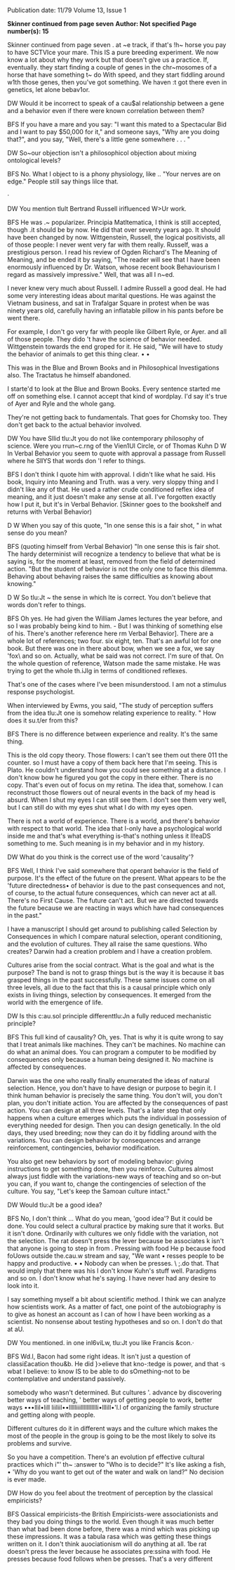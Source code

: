 Publication date: 11/79
Volume 13, Issue 1

**Skinner continued from page seven**
**Author: Not specified**
**Page number(s): 15**

Skinner continued from page seven 
. at ~e track, if that's !h~ horse you pay to have 
SCTVIce your mare. This IS a pure breeding 
experiment. We now know a lot about why they 
work but that doesn't give us a practice. If, 
eventually. they start finding a couple of genes in 
the chr~mosomes of a horse that have something 
t~ do With speed, and they start fiddling around 
w1th those genes, then you've got something. We 
haven :t got there even in genetics, let alone 
bebav1or. 

DW Would it be incorrect to speak of a cau$al 
relationship between a gene and a behavior even if 
there were 
known correlation between them? 

BFS If you have a mare and you say: "I want 
this mated to a Spectacular Bid and I want to pay 
$50,000 for it," and someone says, "Why are you 
doing that?", and you say, "Well, there's a little 
gene somewhere . . . " 

DW So~our objection isn't a philosophicol 
objection about mixing ontological levels? 

BFS No. What I object to is a phony physiology, 
like .. "Your nerves are on edge." People still say 
things lilce that. 


· 

DW You mention tlult Bertrand Russell 
irifluenced W>Ur work. 

BFS 
He was .~ popularizer. Principia 
Matltematica, I think is still accepted, though .it 
should be by now. He did that over seventy years 
ago. It should have been changed by now. 
Wittgenstein, Russell, the logical positivists, all 
of those people: I never went very far with them 
really. Rusself, was a prestigious person. I read his 
review of Ogden Richard's The Meaning of 
Meaning, and be ended it by saying, "The reader 
will see that I have been enormously influenced by 
Dr. Watson, whose recent book Behaviourism I 
regard as massively impressive." Well, that was all 
I n~ed. 

I never knew very much about Russell. I admire 
Russell a good deal. He had some very interesting 
ideas about marital questions. He was against the 
Vietnam business, and sat in Trafalgar Square in 
protest when be was ninety years old, carefully 
having an inflatable pillow in his pants before be 
went there. 

For example, I don't go very far with people 
like Gilbert Ryle, or Ayer. and all of those people. 
They dido 't have the science of behavior needed. 
Wittgenstein towards the end groped for it. He 
said, "We will have to study the behavior of 
animals to get this thing clear. • • 

This was in the Blue and Brown Books and in 
Philosophical Investigations also. The Tractatus he 
himself abandoned. 

I starte'd to look at the Blue and Brown 
Books. Every sentence started me off on 
something else. I cannot accept that kind of 
wordplay. I'd say it's true of Ayer and Ryle and 
the whole gang. 

They're not getting back to fundamentals. That 
goes for Chomsky too. They don't get back to the 
actual behavior involved. 

DW You have Sllid tlu:Jt you do not like 
contemporary philosophy of science. Were you 
rrun~c.rng of the Vien1Ul Circle, or of Thomas Kuhn 
D W In Verbal Behavior you seem to quote with 
approval a passage from Russell where he SllYS that 
words don 'I refer to things. 

BFS I don't think I quote him with approval. I 
didn't like what he said. His book, Inquiry into 
Meaning and Truth. was a very. very sloppy thing 
and I didn't like any of that. He used a rather 
crude conditioned reflex idea of meaning, and it 
just doesn't make any sense at all. I've forgotten 
exactly how I put it, but it's in Verbal Behavior. 
[Skinner goes to the bookshelf and returns with 
Verbal Behavior) 

D W 
When you say of this quote, "In one sense 
this is a fair shot, " in what sense do you mean? 

BFS (quoting himself from Verbal Behavior) "In 
one sense this is fair shot. The hardy determinist 
will recognize a tendency to believe that what be is 
saying is, for the moment at least, removed from 
the field of determined action. 
"But the student of behavior is not the only one 
to face this dilemma. Behaving about behaving 
raises the same difficulties as knowing about 
knowing." 

D W So tlu:Jt ~ the sense in which lte is correct. 
You don't believe that words don't refer to things. 

BFS Oh yes. He had given the William James 
lectures the year before, and so I was probably 
being kind to him. -
But I was thinking of something else of his. 
There's another reference here rm Verbal 
Behavior]. There are a whole lot of references; two 
four. six eight, ten. That's an awful lot for one 
book. But there was one in there about bow, when 
we see a fox, we say 'fox\ and so on. Actually, 
what be said was not correct. I'm sure of that. On 
the whole question of reference, Watson made the 
same mistake. He was trying to get the whole th.iJlg 
in terms of conditioned reflexes. 

That's one of the cases where I've been 
misunderstood. I am not a stimulus response 
psychologist. 


When interviewed by Ewms, you said, "The 
study of perception suffers from the idea tlu:Jt one 
is somehow relating experience to reality. " How 
does it su.t/er from this? 

BFS There is no difference between experience 
and reality. It's the same thing. 

This is the old copy theory. Those flowers: I 
can't see them out there 011 the counter. so I must 
have a copy of them back here that I'm seeing. 
This is Plato. He couldn't understand how you 
could see something at a distance. I don't know 
bow he figured you got the copy in there either. 
There is no copy. That's even out of focus on 
my retina. The idea that, somehow. I can 
reconstruct those flowers out of neural events in 
the back of my head is absurd. When I shut my 
eyes I can still see them. I don't see them very 
well, but I can still do with my eyes shut what I do 
with my eyes open. 

There is not a world of experience. There is a 
world, and there's behavior with respect to that 
world. The idea that I-only have a psychological 
world inside me and that's what everything 
is-that's nothing unless it ll!eaDS something to 
me. Such meaning is in my behavior and in my 
history. 

DW What do you think is the correct use of the 
word 'causality'? 

BFS Well, I think I've said somewhere that 
operant behavior is the field of purpose. It's the 
effect of the future on the present. What appears 
to be the 'future directedness• of behavior is due 
to the past consequences and not, of course, to the 
actual future consequences, which can never act at 
all. There's no First Cause. The future can't act. 
But we are directed towards the future because we 
are reacting in ways which have had consequences 
in the past." 

I have a manuscript I should get around to 
publishing called Selection by Consequences in 
which I compare natural selection, operant 
conditioning, and the evolution of cultures. They 
all raise the same questions. Who creates? Darwin 
had a creation problem and I have a creation 
problem. 

Cultures arise from the social contract. What is 
the goal and what is the purpose? The band is not 
to grasp things but is the way it is because it bas 
grasped things in the past successfully. These same 
issues come on all three levels, all due to the fact 
that this is a causal principle which only exists in 
living things, selection by consequences. It emerged 
from the world with the emergence of life. 

DW Is this c:au.sol principle differenttlu:Jn a fully 
reduced mechanistic principle? 

BFS This full kind of causality? Oh, yes. That is 
why it is quite wrong to say that I treat animals 
like machines. They can't be machines. No 
machine can do what an animal does. You can 
program a computer to be modified by 
consequences only because a human being designed 
it. No machine is affected by consequences. 

Darwin was the one who really finally 
enumerated the ideas of natural selection. Hence, 
you don't have to have design or purpose to begin 
it. I think human behavior is precisely the same 
thing. You don't will, you don't plan, you don't 
initiate action. You are affected by the 
consequences of past action. You can design at all 
three levels. That's a later step that only happens 
when a culture emerges which puts the individual 
in possession of everything needed for design. 
Then you can design genetically. In the old days, 
they used breeding; now they can do it by fiddling 
around with the variations. You can design 
behavior by consequences and arrange 
reinforcement, contingencies, behavior 
modification. 

You also get new behaviors by sort of modeling 
behavior: giving instructions to get something 
done, then you reinforce. Cultures almost always 
just fiddle with the variations-new ways of 
teaching and so on-but you can, if you want to, 
change the contingencies of selection of the 
culture. You say, "Let's keep the Samoan culture 
intact." 

DW Would tlu:Jt be a good idea? 

BFS No, I don't think ... What do you mean, 
'good idea'? But it could be done. You could 
select a cultural practice by making sure that it 
works. But it isn't done. Ordinarily with cultures 
we only fiddle with the variation, not the selection. 
The rat doesn't press the lever because be associates 
k isn't that anyone is going to step in from . 
Pressing with food He p 
because food foUows 
outside the.cau.w stream and say, "We want 
• 
resses 
people to be happy and productive. • • Nobody can 
when be presses. 
\ 
;.do that. That would imply that there was 
his 
I don't know Kuhn's stuff well. Paradigms 
and so on. I don't know what he's saying. I have 
never had any desire to look into it. 

I say something myself a bit about scientific 
method. I think we can analyze how scientists 
work. As a matter of fact, one point of the 
autobiography is to give as honest an account as I 
can of how I have been working as a scientist. No 
nonsense about testing hypotheses and so on. I 
don't do that at aU. 

DW You mentioned. in one inl6viLw, tlu:Jt you 
like Francis &con.· 

BFS Wd.l, Bacon had some right ideas. It isn't 
just a question of classi£acation thou&b. He did 
}>elieve that kno-:tedge is power, and that ·s wbat I 
believe: to know IS to be able to do 
sOmething-not to be contemplative and 
understand passively. 

somebody who wasn't determined. But cultures 
'\. 
advance by discovering better ways of teaching, 
' 
better ways of getting people to work, better ways 
•••llil•lill liiliil••llllliiillllllllllli•lllill•'l.l of organizing the family structure and getting 
along with people. 

Different cultures do it in different ways and the 
culture which makes the most of the people in the 
group is going to be the most likely to solve its 
problems and survive. 

So you have a competition. There's an evolution 
pf effective cultural practices which i"' th~ :answer 
to "Who is to decide?" It's like asking a fish, 
• 'Why do you want to get out of the water and 
walk on land?" No decision is ever made. 

DW How do you feel about the treotment of 
perception by the classical empiricists? 

BFS Oassical empiricists-the British 
Empiricists-were associationists and they bad you 
doing things to the world. Even though it was 
much better than what bad been done before, 
there was a mind which was picking up these 
impressions. It was a tabula rasa which was getting 
these things written on it. I don't think 
auociationism will do anything at all. 1be rat 
doesn't press the lever because he associates 
pre:ssina with food. He presses because food 
follows when be presses. That's a very different